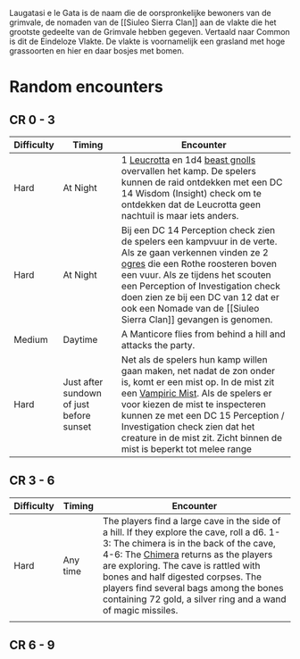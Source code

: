 Laugatasi e le Gata is de naam die de oorspronkelijke bewoners van de grimvale, de nomaden van de [[Siuleo Sierra Clan]] aan de vlakte die het grootste gedeelte van de Grimvale hebben gegeven. Vertaald naar Common is dit de Eindeloze Vlakte. De vlakte is voornamelijk een grasland met hoge grassoorten en hier en daar bosjes met bomen.

# Random encounters
## CR 0 - 3
| Difficulty | Timing                                   | Encounter                                                                                                                                                                                                                                                                                                                                                                                          |
| ---------- | ---------------------------------------- | -------------------------------------------------------------------------------------------------------------------------------------------------------------------------------------------------------------------------------------------------------------------------------------------------------------------------------------------------------------------------------------------------- |
| Hard       | At Night                                 | 1 [Leucrotta](https://www.dndbeyond.com/monsters/2560860-leucrotta) en 1d4 [beast gnolls](https://www.dndbeyond.com/monsters/2468328-beast-gnoll) overvallen het kamp. De spelers kunnen de raid ontdekken met een DC 14 Wisdom (Insight) check om te ontdekken dat de Leucrotta geen nachtuil is maar iets anders.                                                                                |
| Hard       | At Night                                 | Bij een DC 14 Perception check zien de spelers een kampvuur in de verte. Als ze gaan verkennen vinden ze 2 [ogres](https://www.dndbeyond.com/monsters/2560893-ogre-bolt-launcher) die een Rothe roosteren boven een vuur. Als ze tijdens het scouten een Perception of Investigation check doen zien ze bij een DC van 12 dat er ook een Nomade van de [[Siuleo Sierra Clan]] gevangen is genomen. |
| Medium     | Daytime                                  | A Manticore flies from behind a hill and attacks the party.                                                                                                                                                                                                                                                                                                                                        |
| Hard       | Just after sundown of just before sunset | Net als de spelers hun kamp willen gaan maken, net nadat de zon onder is, komt er een mist op. In de mist zit een [Vampiric Mist](https://www.dndbeyond.com/monsters/2560946-vampiric-mist). Als de spelers er voor kiezen de mist te inspecteren kunnen ze met een DC 15 Perception / Investigation check zien dat het creature in de mist zit. Zicht binnen de mist is beperkt tot melee range   |



## CR 3 - 6

| Difficulty | Timing   | Encounter                                                                                                                                                                                                                                                                                                                                                                                                                 |
| ---------- | -------- | ------------------------------------------------------------------------------------------------------------------------------------------------------------------------------------------------------------------------------------------------------------------------------------------------------------------------------------------------------------------------------------------------------------------------- |
| Hard       | Any time | The players find a large cave in the side of a hill. If they explore the cave, roll a d6. 1-3: The chimera is in the back of the cave, 4-6: The [Chimera](https://www.dndbeyond.com/monsters/16823-chimera) returns as the players are exploring. The cave is rattled with bones and half digested corpses. The players find several bags among the bones containing 72 gold, a silver ring and a wand of magic missiles. |
|            |          |                                                                                                                                                                                                                                                                                                                                                                                                                           |

## CR 6 - 9





